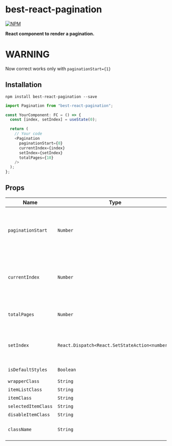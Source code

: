 # best-react-pagination

[![NPM](https://nodei.co/npm/best-react-pagination.png?downloads=true)](https://nodei.co/npm/best-react-pagination/)

**React component to render a pagination.**

# WARNING 
Now correct works only with ```paginationStart={1} ```

## Installation

```
npm install best-react-pagination --save
```

```javascript
import Pagination from "best-react-pagination";

const YourComponent: FC = () => {
  const [index, setIndex] = useState(0);

  return (
    // Your code
    <Pagination
      paginationStart={0}
      currentIndex={index}
      setIndex={setIndex}
      totalPages={10}
    />
  );
};
```

## Props

| Name                | Type                                           | Description                                                            |
| ------------------- | ---------------------------------------------- | ---------------------------------------------------------------------- |
| `paginationStart`   | `Number`                                       | **Required.** The number of start pages on your logic (0 or 1).        |
| `currentIndex`      | `Number`                                       | **Required.** The current index from hook useState of pages displayed. |
| `totalPages`        | `Number`                                       | **Required.** The range of pages displayed.                            |
| `setIndex`          | `React.Dispatch<React.SetStateAction<number>>` | **Required.** The dispatch from hook useState                          |
| `isDefaultStyles`   | `Boolean`                                      | **Default true**                                                       |
| `wrapperClass`      | `String`                                       | Css class                                                              |
| `itemListClass`     | `String`                                       | Css class                                                              |
| `itemClass`         | `String`                                       | Css class                                                              |
| `selectedItemClass` | `String`                                       | Css class                                                              |
| `disableItemClass`  | `String`                                       | Css class                                                              |
| `className`         | `String`                                       | **Field for styled-component**                                         |
